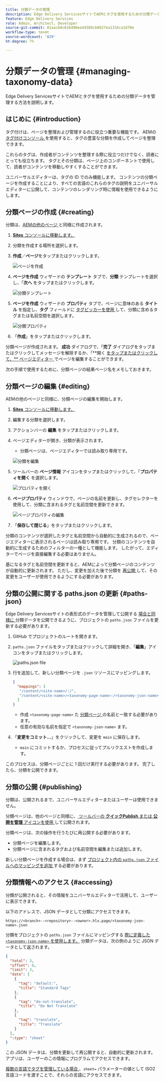 ```yaml
---
title: 分類データの管理
description: Edge Delivery ServicesサイトでAEMとタグを使用するための分類データを管理する方法を説明します。
feature: Edge Delivery Services
role: Admin, Architect, Developer
source-git-commit: 81aacb0c616490eed4589cb8927ea1316ca1670e
workflow-type: tm+mt
source-wordcount: '829'
ht-degree: 7%

---
```



# 分類データの管理 {#managing-taxonomy-data}

Edge Delivery ServicesサイトでAEMとタグを使用するための分類データを管理する方法を説明します。

## はじめに {#introduction}

タグ付けは、ページを整理および管理するのに役立つ重要な機能です。 AEMの [ タグ付けコンソール ](/help/sites-cloud/administering/tags.md#tagging-console) を使用すると、タグの豊富な分類を作成してページを整理できます。

これらのタグは、作成者がコンテンツを整理する際に役立つだけでなく、読者にとっても役立ちます。 タグとその分類は、ページ上のコンポーネントで使用して、読者がコンテンツを移動しやすくすることができます。

ユニバーサルエディターは、タグの ID でのみ機能します。 コンテンツの分類ページを作成することにより、すべての言語のこれらのタグの説明をユニバーサルエディターに公開して、コンテンツのレンダリング時に情報を使用できるようにします。

## 分類ページの作成 {#creating}

分類は、[AEMの他のページ ](/help/sites-cloud/authoring/sites-console/creating-pages.md) と同様に作成されます。

1. [**Sites** コンソールに移動します。](/help/sites-cloud/authoring/sites-console/introduction.md)

1. 分類を作成する場所を選択します。

1. **作成**／**ページ**&#x200B;をタップまたはクリックします。

   ![ページを作成](assets/taxonomy/create-page.png)

1. **ページを作成** ウィザードの **テンプレート** タブで、**分類** テンプレートを選択し、「**次へ** をタップまたはクリックします。

   ![ 分類テンプレート ](assets/taxonomy/taxonomy-template.png)

1. **ページを作成** ウィザードの **プロパティ** タブで、ページに意味のある **タイトル** を指定し、**タグ** フィールドに [ タグピッカーを使用 ](/help/sites-cloud/authoring/sites-console/tags.md) して、分類に含めるタグまたは名前空間を選択します。

   ![ 分類プロパティ ](assets/taxonomy/create-page-wizard-properties.png)

1. 「**作成**」をタップまたはクリックします。

分類ページが作成されます。 **成功** ダイアログで、「**完了** ダイアログをタップまたはクリックしてメッセージを解除するか、「**開く [ をタップまたはクリックして、** ページエディター ](/help/sites-cloud/authoring/page-editor/introduction.md) でページを編集することができます。

次の手順で使用するために、分類ページの結果ページ名をメモしておきます。

## 分類ページの編集 {#editing}

AEMの他のページと同様に、分類ページの編集を開始します。

1. [**Sites** コンソールに移動します。](/help/sites-cloud/authoring/sites-console/introduction.md)

1. 編集する分類を選択します。

1. アクションバーの **編集** をタップまたはクリックします。

1. ページエディターが開き、分類が表示されます。

   * 分類ページは、ページエディターでは読み取り専用です。

   ![ 分類を編集 ](assets/taxonomy/edit-page.png)

1. ツールバーの **ページ情報** アイコンをタップまたはクリックして、「**プロパティを開く** を選択します。

   ![ プロパティを開く ](assets/taxonomy/open-properties.png)

1. **ページプロパティ** ウィンドウで、ページの名前を更新し、タグセレクターを使用して、分類に含まれるタグと名前空間を更新できます。

   ![ ページプロパティの編集 ](assets/taxonomy/edit-properties.png)

1. 「**保存して閉じる**」をタップまたはクリックします。

分類のコンテンツが選択したタグと名前空間から自動的に生成されるので、ページエディターに表示されるページは読み取り専用です。 分類のコンテンツを自動的に生成するためのフィルターの一種として機能します。 したがって、エディターでページを直接編集する必要はありません。

基になるタグと名前空間を更新すると、AEMによって分類ページのコンテンツが自動的に更新されます。 ただし、変更を加えた後で分類を [ 再公開 ](#publishing) して、その変更をユーザーが使用できるようにする必要があります。

## 分類の公開に関する paths.json の更新 {#paths-json}

Edge Delivery Servicesサイトの表形式のデータを管理して公開する [ 場合と同様に ](/help/edge/wysiwyg-authoring/tabular-data.md) 分類データを公開できるように、プロジェクトの `paths.json` ファイルを更新する必要があります。

1. GitHub でプロジェクトのルートを開きます。

1. `paths.json` ファイルをタップまたはクリックして詳細を開き、「**編集**」アイコンをタップまたはクリックします。

   ![paths.json file](assets/taxonomy/paths-json.png)

1. 行を追加して、新しい分類ページを `.json` リソースにマッピングします。

   ```json
   {
     "mappings": [
      "/content/<site-name>/:/",
      "/content/<site-name>/<taxonomy-page-name>:/<taxonomy-json-name>.json"
     ]
   }
   ```

   * 作成 `<taxonomy-page-name>` た [ 分類ページ ](#creating) の名前と一致する必要があります。
   * 任意の有効な名前を指定で `<taxonomy-json-name>` ます。

1. 「**変更をコミット…**」をクリックして、変更を `main` に保存します。

   * `main` にコミットするか、プロセスに従ってプルリクエストを作成します。

このプロセスは、分類ページごとに 1 回だけ実行する必要があります。 完了したら、分類を公開できます。

## 分類の公開 {#publishing}

分類は、公開されるまで、ユニバーサルエディターまたはユーザーは使用できません。

分類ページは、他のページと同様に、[ ツールバーの **クイックPublish** または **公開を管理** アイコンを使用 ](/help/sites-cloud/authoring/sites-console/publishing-pages.md) して公開されます。

分類ページは、次の操作を行うたびに再公開する必要があります。

* 分類ページを編集します。
* 分類ページに含まれるタグおよび名前空間を編集または追加します。

新しい分類ページを作成する場合は、まず [ プロジェクト内の `paths.json` ファイルへのマッピングを追加 ](#paths-json) する必要があります。

## 分類情報へのアクセス {#accessing}

分類が公開されると、その情報をユニバーサルエディターで活用して、ユーザーに表示できます。

以下のアドレスで、JSON データとして分類にアクセスできます。

`https://<branch>--<repository>--<owner>.hlx.page/<taxonomy-json-name>.json`

分類をプロジェクトの `paths.json` ファイルにマッピングする [ 際に定義した `<taxonomy-json-name>` を使用します。](#paths-json) 分類データは、次の例のように JSON データとして返されます。

```json
{
  "total": 3,
  "offset": 0,
  "limit": 3,
  "data": [
    {
      "tag": "default:",
      "title": "Standard Tags"
    },
    {
      "tag": "do-not-translate",
      "title": "Do Not Translate"
    },
    {
      "tag": "translate",
      "title": "Translate"
    }
  ],
  ":type": "sheet"
}
```

この JSON データは、分類を更新して再公開すると、自動的に更新されます。 アプリは、ユーザーのこの情報にプログラムでアクセスできます。

[ 複数の言語でタグを管理している場合 ](/help/sites-cloud/administering/tags.md#managing-tags-in-different-languages)、`sheet=` パラメーターの値として ISO2 言語コードを渡すことで、それらの言語にアクセスできます。
